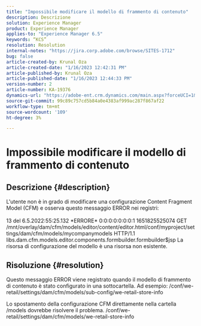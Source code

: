 ```yaml
---
title: "Impossibile modificare il modello di frammento di contenuto"
description: Descrizione
solution: Experience Manager
product: Experience Manager
applies-to: "Experience Manager 6.5"
keywords: “KCS”
resolution: Resolution
internal-notes: "https://jira.corp.adobe.com/browse/SITES-1712"
bug: false
article-created-by: Krunal Oza
article-created-date: "1/16/2023 12:42:31 PM"
article-published-by: Krunal Oza
article-published-date: "1/16/2023 12:44:33 PM"
version-number: 2
article-number: KA-19376
dynamics-url: "https://adobe-ent.crm.dynamics.com/main.aspx?forceUCI=1&pagetype=entityrecord&etn=knowledgearticle&id=7febce37-9b95-ed11-aad1-6045bd006793"
source-git-commit: 99c89c757cd5b84a0e4383af999ac287f867af22
workflow-type: tm+mt
source-wordcount: '109'
ht-degree: 3%

---
```


# Impossibile modificare il modello di frammento di contenuto

## Descrizione {#description}


L&#39;utente non è in grado di modificare una configurazione Content Fragment Model (CFM) e osserva questo messaggio ERROR nei registri:
<br><br>13 del 6.5.2022:55:25.132 \*ERRORE\* 0:0:0:0:0:0:0:1 1651825525074 GET /mnt/overlay/dam/cfm/models/editor/content/editor.html/conf/myproject/settings/dam/cfm/models/mycompanymodels HTTP/1.1 libs.dam.cfm.models.editor.components.formbuilder.formbuilder$jsp La risorsa di configurazione del modello è una risorsa non esistente.<br>

## Risoluzione {#resolution}


Questo messaggio ERROR viene registrato quando il modello di frammento di contenuto è stato configurato in una sottocartella.
Ad esempio: /conf/we-retail/settings/dam/cfm/models/sub-config/we-retail-store-info 

Lo spostamento della configurazione CFM direttamente nella cartella /models dovrebbe risolvere il problema.
/conf/we-retail/settings/dam/cfm/models/we-retail-store-info
